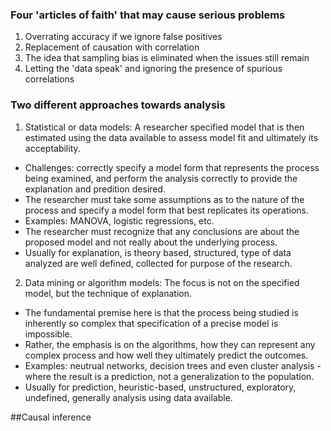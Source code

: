 ### Four 'articles of faith' that may cause serious problems
1. Overrating accuracy if we ignore false positives
2. Replacement of causation with correlation
3. The idea that sampling bias is eliminated when the issues still remain
4. Letting the 'data speak' and ignoring the presence of spurious correlations

### Two different approaches towards analysis
1. Statistical or data models: A researcher specified model that is then estimated using the data available to assess model fit and ultimately its acceptability.
- Challenges: correctly specify a model form that represents the process being examined, and perform the analysis correctly to provide the explanation and predition desired.
- The researcher must take some assumptions as to the nature of the process and specify a model form that best replicates its operations.
- Examples: MANOVA, logistic regressions, etc.
- The researcher must recognize that any conclusions are about the proposed model and not really about the underlying process.
- Usually for explanation, is theory based, structured, type of data analyzed are well defined, collected for purpose of the research.

2. Data mining or algorithm models: The focus is not on the specified model, but the technique of explanation.
- The fundamental premise here is that the process being studied is inherently so complex that specification of a precise model is impossible.
- Rather, the emphasis is on the algorithms, how they can represent any complex process and how well they ultimately predict the outcomes.
- Examples: neutrual networks, decision trees and even cluster analysis - where the result is a prediction, not a generalization to the population.
- Usually for prediction, heuristic-based, unstructured, exploratory, undefined, generally analysis using data available.

##Causal inference





